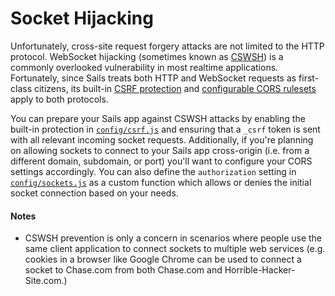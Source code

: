 # Socket Hijacking

Unfortunately, cross-site request forgery attacks are not limited to the HTTP protocol.  WebSocket hijacking (sometimes known as [CSWSH](http://www.christian-schneider.net/CrossSiteWebSocketHijacking.html)) is a commonly overlooked vulnerability in most realtime applications.  Fortunately, since Sails treats both HTTP and WebSocket requests as first-class citizens, its built-in [CSRF protection]() and [configurable CORS rulesets]() apply to both protocols.

You can prepare your Sails app against CSWSH attacks by enabling the built-in protection in [`config/csrf.js`]() and ensuring that a `_csrf` token is sent with all relevant incoming socket requests.  Additionally, if you're planning on allowing sockets to connect to your Sails app cross-origin (i.e. from a different domain, subdomain, or port) you'll want to configure your CORS settings accordingly.  You can also define the `authorization` setting in [`config/sockets.js`]() as a custom function which allows or denies the initial socket connection based on your needs.

#### Notes
+ CSWSH prevention is only a concern in scenarios where people use the same client application to connect sockets to multiple web services (e.g. cookies in a browser like Google Chrome can be used to connect a socket to Chase.com from both Chase.com and Horrible-Hacker-Site.com.)




<docmeta name="uniqueID" value="SocketHijacking397141">
<docmeta name="displayName" value="Socket Hijacking">

